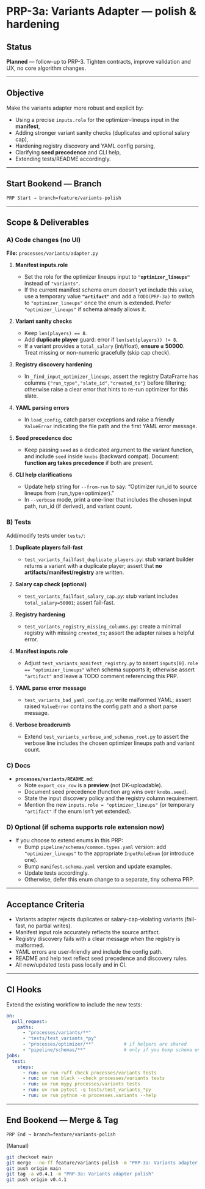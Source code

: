 # PRP-3a: Variants Adapter — polish & hardening

## Status
**Planned** — follow-up to PRP-3. Tighten contracts, improve validation and UX, no core algorithm changes.

---

## Objective
Make the variants adapter more robust and explicit by:
- Using a precise `inputs.role` for the optimizer-lineups input in the **manifest**,
- Adding stronger variant sanity checks (duplicates and optional salary cap),
- Hardening registry discovery and YAML config parsing,
- Clarifying **seed precedence** and CLI help,
- Extending tests/README accordingly.

---

## Start Bookend — Branch
```
PRP Start → branch=feature/variants-polish
```

---

## Scope & Deliverables

### A) Code changes (no UI)
**File:** `processes/variants/adapter.py`

1. **Manifest inputs.role**
   - Set the role for the optimizer lineups input to **`"optimizer_lineups"`** instead of `"variants"`.
   - If the current manifest schema enum doesn’t yet include this value, use a temporary value **`"artifact"`** and add a `TODO(PRP-3a)` to switch to `"optimizer_lineups"` once the enum is extended. Prefer `"optimizer_lineups"` if schema already allows it.

2. **Variant sanity checks**
   - Keep `len(players) == 8`.
   - Add **duplicate player** guard: error if `len(set(players)) != 8`.
   - If a variant provides a `total_salary` (int/float), **ensure ≤ 50000**. Treat missing or non-numeric gracefully (skip cap check).

3. **Registry discovery hardening**
   - In `_find_input_optimizer_lineups`, assert the registry DataFrame has columns `{"run_type","slate_id","created_ts"}` before filtering; otherwise raise a clear error that hints to re-run optimizer for this slate.

4. **YAML parsing errors**
   - In `load_config`, catch parser exceptions and raise a friendly `ValueError` indicating the file path and the first YAML error message.

5. **Seed precedence doc**
   - Keep passing `seed` as a dedicated argument to the variant function, and include `seed` inside `knobs` (backward compat). Document: **function arg takes precedence** if both are present.

6. **CLI help clarifications**
   - Update help string for `--from-run` to say: “Optimizer run_id to source lineups from (run_type=optimizer).”
   - In `--verbose` mode, print a one-liner that includes the chosen input path, run_id (if derived), and variant count.

### B) Tests
Add/modify tests under `tests/`:

1. **Duplicate players fail-fast**
   - `test_variants_failfast_duplicate_players.py`: stub variant builder returns a variant with a duplicate player; assert that **no artifacts/manifest/registry** are written.

2. **Salary cap check (optional)**
   - `test_variants_failfast_salary_cap.py`: stub variant includes `total_salary=50001`; assert fail-fast.

3. **Registry hardening**
   - `test_variants_registry_missing_columns.py`: create a minimal registry with missing `created_ts`; assert the adapter raises a helpful error.

4. **Manifest inputs.role**
   - Adjust `test_variants_manifest_registry.py` to assert `inputs[0].role == "optimizer_lineups"` when schema supports it; otherwise assert `"artifact"` and leave a TODO comment referencing this PRP.

5. **YAML parse error message**
   - `test_variants_bad_yaml_config.py`: write malformed YAML; assert raised `ValueError` contains the config path and a short parse message.

6. **Verbose breadcrumb**
   - Extend `test_variants_verbose_and_schemas_root.py` to assert the verbose line includes the chosen optimizer lineups path and variant count.

### C) Docs
- **`processes/variants/README.md`**:
  - Note `export_csv_row` is a **preview** (not DK-uploadable).
  - Document seed precedence (function arg wins over `knobs.seed`).
  - State the input discovery policy and the registry column requirement.
  - Mention the new `inputs.role = "optimizer_lineups"` (or temporary `"artifact"` if the enum isn’t yet extended).

### D) Optional (if schema supports role extension now)
- If you choose to extend enums in this PRP:
  - Bump `pipeline/schemas/common.types.yaml` version: add `"optimizer_lineups"` to the appropriate `InputRoleEnum` (or introduce one).
  - Bump `manifest.schema.yaml` version and update examples.
  - Update tests accordingly.
  - Otherwise, defer this enum change to a separate, tiny schema PRP.

---

## Acceptance Criteria
- Variants adapter rejects duplicates or salary-cap-violating variants (fail-fast, no partial writes).
- Manifest input role accurately reflects the source artifact.
- Registry discovery fails with a clear message when the registry is malformed.
- YAML errors are user-friendly and include the config path.
- README and help text reflect seed precedence and discovery rules.
- All new/updated tests pass locally and in CI.

---

## CI Hooks
Extend the existing workflow to include the new tests:
```yaml
on:
  pull_request:
    paths:
      - "processes/variants/**"
      - "tests/test_variants_*py"
      - "processes/optimizer/**"           # if helpers are shared
      - "pipeline/schemas/**"              # only if you bump schema enums
jobs:
  test:
    steps:
      - run: uv run ruff check processes/variants tests
      - run: uv run black --check processes/variants tests
      - run: uv run mypy processes/variants tests
      - run: uv run pytest -q tests/test_variants_*py
      - run: uv run python -m processes.variants --help
```

---

## End Bookend — Merge & Tag
```
PRP End → branch=feature/variants-polish
```
(Manual)
```bash
git checkout main
git merge --no-ff feature/variants-polish -m "PRP-3a: Variants adapter polish & hardening"
git push origin main
git tag -a v0.4.1 -m "PRP-3a: Variants adapter polish"
git push origin v0.4.1
```
